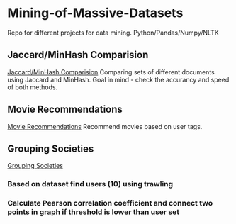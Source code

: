 # Mining-of-Massive-Datasets
Repo for different projects for data mining. Python/Pandas/Numpy/NLTK

## Jaccard/MinHash Comparision
[Jaccard/MinHash Comparision](https://github.com/grzedzicki/Mining-of-Massive-Datasets/blob/main/Jaccard%20and%20MinHash%20document%20comparision.ipynb)
Comparing sets of different documents using Jaccard and MinHash.
Goal in mind - check the accurancy and speed of both methods.

## Movie Recommendations
[Movie Recommendations](https://github.com/grzedzicki/Mining-of-Massive-Datasets/blob/main/Recommendations.ipynb)
Recommend movies based on user tags.

## Grouping Societies
[Grouping Societies](https://github.com/grzedzicki/Mining-of-Massive-Datasets/blob/main/GroupingSocieties.ipynb)
 ### Based on dataset find users (10) using trawling
 ### Calculate Pearson correlation coefficient and connect two points in graph if threshold is lower than user set
